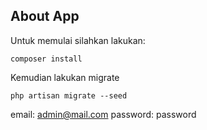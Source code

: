 ## About App

Untuk memulai silahkan lakukan:

```
composer install
```

Kemudian lakukan migrate

```
php artisan migrate --seed
```

email: admin@mail.com
password: password
